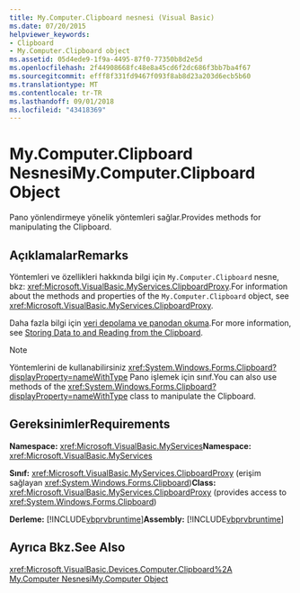 ```yaml
---
title: My.Computer.Clipboard nesnesi (Visual Basic)
ms.date: 07/20/2015
helpviewer_keywords:
- Clipboard
- My.Computer.Clipboard object
ms.assetid: 05d4ede9-1f9a-4495-87f0-77350b8d2e5d
ms.openlocfilehash: 2f44908668fc48e8a45cd6f2dc686f3bb7ba4f67
ms.sourcegitcommit: efff8f331fd9467f093f8ab8d23a203d6ecb5b60
ms.translationtype: MT
ms.contentlocale: tr-TR
ms.lasthandoff: 09/01/2018
ms.locfileid: "43418369"
---
```

# <a name="mycomputerclipboard-object"></a><span data-ttu-id="34755-102">My.Computer.Clipboard Nesnesi</span><span class="sxs-lookup"><span data-stu-id="34755-102">My.Computer.Clipboard Object</span></span>
<span data-ttu-id="34755-103">Pano yönlendirmeye yönelik yöntemleri sağlar.</span><span class="sxs-lookup"><span data-stu-id="34755-103">Provides methods for manipulating the Clipboard.</span></span>  
  
## <a name="remarks"></a><span data-ttu-id="34755-104">Açıklamalar</span><span class="sxs-lookup"><span data-stu-id="34755-104">Remarks</span></span>  
 <span data-ttu-id="34755-105">Yöntemleri ve özellikleri hakkında bilgi için `My.Computer.Clipboard` nesne, bkz: <xref:Microsoft.VisualBasic.MyServices.ClipboardProxy>.</span><span class="sxs-lookup"><span data-stu-id="34755-105">For information about the methods and properties of the `My.Computer.Clipboard` object, see <xref:Microsoft.VisualBasic.MyServices.ClipboardProxy>.</span></span>  
  
 <span data-ttu-id="34755-106">Daha fazla bilgi için [veri depolama ve panodan okuma](../../../visual-basic/developing-apps/programming/computer-resources/storing-data-to-and-reading-from-the-clipboard.md).</span><span class="sxs-lookup"><span data-stu-id="34755-106">For more information, see [Storing Data to and Reading from the Clipboard](../../../visual-basic/developing-apps/programming/computer-resources/storing-data-to-and-reading-from-the-clipboard.md).</span></span>  
  
> [!NOTE]
>  <span data-ttu-id="34755-107">Yöntemlerini de kullanabilirsiniz <xref:System.Windows.Forms.Clipboard?displayProperty=nameWithType> Pano işlemek için sınıf.</span><span class="sxs-lookup"><span data-stu-id="34755-107">You can also use methods of the <xref:System.Windows.Forms.Clipboard?displayProperty=nameWithType> class to manipulate the Clipboard.</span></span>  
  
## <a name="requirements"></a><span data-ttu-id="34755-108">Gereksinimler</span><span class="sxs-lookup"><span data-stu-id="34755-108">Requirements</span></span>  
 <span data-ttu-id="34755-109">**Namespace:** <xref:Microsoft.VisualBasic.MyServices></span><span class="sxs-lookup"><span data-stu-id="34755-109">**Namespace:** <xref:Microsoft.VisualBasic.MyServices></span></span>  
  
 <span data-ttu-id="34755-110">**Sınıf:** <xref:Microsoft.VisualBasic.MyServices.ClipboardProxy> (erişim sağlayan <xref:System.Windows.Forms.Clipboard>)</span><span class="sxs-lookup"><span data-stu-id="34755-110">**Class:** <xref:Microsoft.VisualBasic.MyServices.ClipboardProxy> (provides access to <xref:System.Windows.Forms.Clipboard>)</span></span>  
  
 <span data-ttu-id="34755-111">**Derleme:** [!INCLUDE[vbprvbruntime](~/includes/vbprvbruntime-md.md)]</span><span class="sxs-lookup"><span data-stu-id="34755-111">**Assembly:** [!INCLUDE[vbprvbruntime](~/includes/vbprvbruntime-md.md)]</span></span>  
  
## <a name="see-also"></a><span data-ttu-id="34755-112">Ayrıca Bkz.</span><span class="sxs-lookup"><span data-stu-id="34755-112">See Also</span></span>  
 <xref:Microsoft.VisualBasic.Devices.Computer.Clipboard%2A>  
 [<span data-ttu-id="34755-113">My.Computer Nesnesi</span><span class="sxs-lookup"><span data-stu-id="34755-113">My.Computer Object</span></span>](../../../visual-basic/language-reference/objects/my-computer-object.md)
